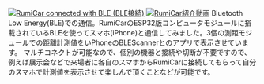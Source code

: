[![RumiCar connected with BLE (BLE接続)](https://img.youtu.be/-r6Vrhn5ifQ/0.jpg)](https://youtu.be/-r6Vrhn5ifQ "RumiCar connected with BLE (BLE接続)")
[![RumiCar紹介動画](http://img.youtube.com/vi/DxaY2eCzJzo/0.jpg)](https://www.youtube.com/watch?v=DxaY2eCzJzo "RumiCar紹介動画")
Bluetooth Low Energy(BLE)での通信。RumiCarのESP32版コンピュータモジュールに搭載されているBLEを使ってスマホ(iPhone)と通信してみました。3個の測距モジュールでの距離計測値をいPhoneのBLEScannerとのアプリで表示させています。
マルチコネクトが可能なので、個別の機器と接続や切断が不要ですので、例えば展示会などで来場者に各自のスマホからRumiCarに接続してもらって自分のスマホで計測値を表示させて楽しんで頂くことなどが可能です。
